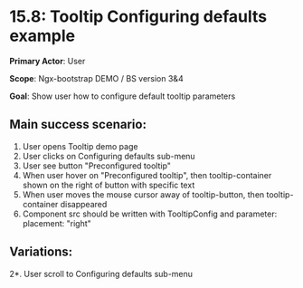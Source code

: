 15.8: Tooltip Configuring defaults example
=========================================
**Primary Actor**: User

**Scope**: Ngx-bootstrap DEMO / BS version 3&4

**Goal**: Show user how to configure default tooltip parameters

Main success scenario:
----------------------
1. User opens Tooltip demo page
2. User clicks on Configuring defaults sub-menu
3. User see button "Preconfigured tooltip"
4. When user hover on "Preconfigured tooltip", then tooltip-container shown on the right of button with specific text
5. When user moves the mouse cursor away of tooltip-button, then tooltip-container disappeared
6. Component src should be written with TooltipConfig and parameter: placement: "right"

Variations:
-----------
2*. User scroll to Configuring defaults sub-menu
